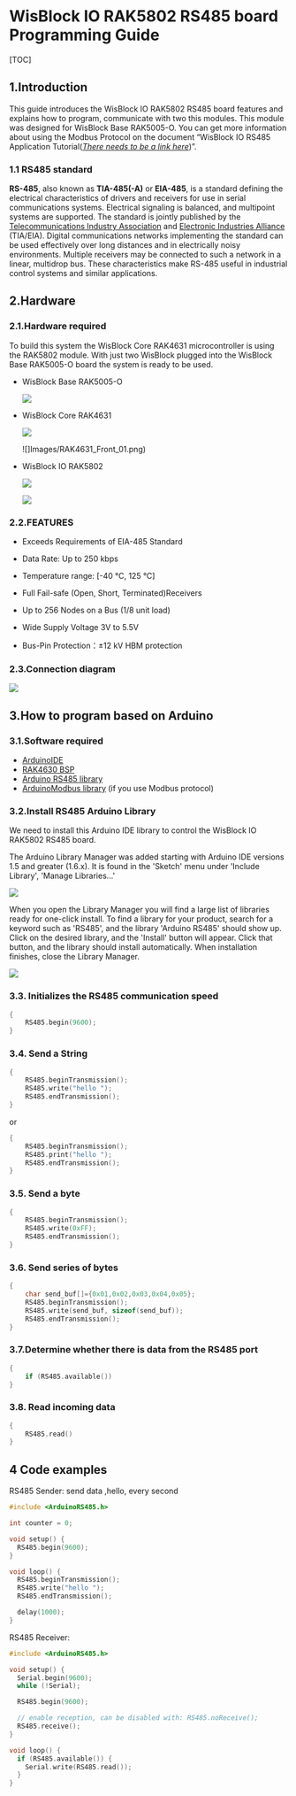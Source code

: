 # WisBlock IO RAK5802 RS485 board Programming Guide

[TOC]

## 1.Introduction

This guide introduces the WisBlock IO RAK5802 RS485 board features and explains how to program, communicate with two this modules. This module was designed for WisBlock Base RAK5005-O. 
You can get more information about using the Modbus Protocol on the document “WisBlock IO RS485 Application Tutorial(*<u>There needs to be a link here</u>*)”.

### 1.1 RS485 standard

**RS-485**, also known as **TIA-485(-A)** or **EIA-485**, is a standard defining the electrical characteristics of drivers and receivers for use in serial communications systems. Electrical signaling is balanced, and multipoint systems are supported. The standard is jointly published by the [Telecommunications Industry Association](https://en.wikipedia.org/wiki/Telecommunications_Industry_Association) and [Electronic Industries Alliance](https://en.wikipedia.org/wiki/Electronic_Industries_Alliance) (TIA/EIA). Digital communications networks implementing the standard can be used effectively over long distances and in electrically noisy environments. Multiple receivers may be connected to such a network in a linear, multidrop bus. These characteristics make RS-485 useful in industrial control systems and similar applications.

## 2.Hardware

### 2.1.Hardware required

To build this system the WisBlock Core RAK4631 microcontroller is using the RAK5802 module. With just two WisBlock plugged into the WisBlock Base RAK5005-O board the system is ready to be used.

- WisBlock Base RAK5005-O     

  ![](Images/RAK5005-O_45_02.png)

- WisBlock Core RAK4631     

  ![](Images/RAK4631_Back_01.png)

  ![]Images/RAK4631_Front_01.png)

- WisBlock IO RAK5802     

  ![](Images/RAK5802_45_03.png)

  ![](Images/RAK5802_Front_01.png)

### 2.2.FEATURES

- Exceeds Requirements of EIA-485 Standard

- Data Rate: Up to 250 kbps

- Temperature range: [-40 °C, 125 °C]

- Full Fail-safe (Open, Short, Terminated)Receivers

- Up to 256 Nodes on a Bus (1/8 unit load)

- Wide Supply Voltage 3V to 5.5V

- Bus-Pin Protection：±12 kV HBM protection

### 2.3.Connection diagram

![](Images/cd.png)

## 3.How to program based on Arduino

### 3.1.Software required

- [ArduinoIDE](https://www.arduino.cc/en/Main/Software)
- [RAK4630 BSP](/BSP/)
- [Arduino RS485 library](https://www.arduino.cc/en/Reference/ArduinoRS485)
- [ArduinoModbus library](https://www.arduino.cc/en/ArduinoModbus/ArduinoModbus) (if you use Modbus protocol)

### 3.2.Install RS485 Arduino Library

We need to install this Arduino IDE library to control the WisBlock IO RAK5802 RS485 board.

The Arduino Library Manager was added starting with Arduino IDE versions 1.5 and greater (1.6.x). It is found in the 'Sketch' menu under 'Include Library', 'Manage Libraries...'

![](Images/lm.png)

When you open the Library Manager you will find a large list of libraries ready for one-click install. To find a library for your product, search for a keyword such as 'RS485', and the library 'Arduino RS485' should show up. Click on the desired library, and the 'Install' button will appear. Click that button, and the library should install automatically. When installation finishes, close the Library Manager.

![](Images\Arduino_RS485.png)

### 3.3. Initializes the RS485 communication speed

```c
{
	RS485.begin(9600);
}
```

### 3.4. Send a String

```c
{
    RS485.beginTransmission();
    RS485.write("hello ");
    RS485.endTransmission();
}
```

or

```c
{
    RS485.beginTransmission();
    RS485.print("hello ");
    RS485.endTransmission();
}
```

### 3.5. Send a byte

```c
{
    RS485.beginTransmission();
    RS485.write(0xFF);
    RS485.endTransmission();
}
```

### 3.6. Send series of bytes

```c
{
	char send_buf[]={0x01,0x02,0x03,0x04,0x05};
    RS485.beginTransmission();
    RS485.write(send_buf, sizeof(send_buf));
    RS485.endTransmission();
}
```

### 3.7.Determine whether there is data from the RS485 port

```c
{
	if (RS485.available())
}
```

### 3.8. Read incoming data

```c
{
	RS485.read()
}
```

## 4 Code examples

RS485 Sender: send data ,hello, every second

```c
#include <ArduinoRS485.h>

int counter = 0;

void setup() {
  RS485.begin(9600);
}

void loop() {
  RS485.beginTransmission();
  RS485.write("hello ");
  RS485.endTransmission();

  delay(1000);
}
```

RS485 Receiver:

```c
#include <ArduinoRS485.h>

void setup() {
  Serial.begin(9600);
  while (!Serial);

  RS485.begin(9600);

  // enable reception, can be disabled with: RS485.noReceive();
  RS485.receive();
}

void loop() {
  if (RS485.available()) {
    Serial.write(RS485.read());
  }
}
```